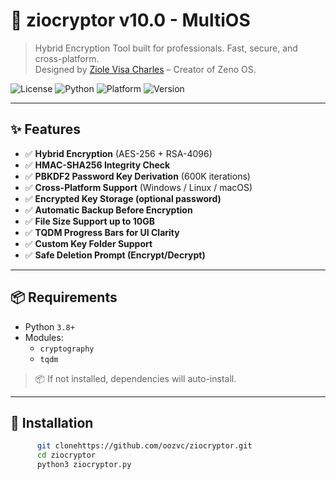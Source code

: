 # 🔐 ziocryptor v10.0 - MultiOS

> Hybrid Encryption Tool built for professionals. Fast, secure, and cross-platform.  
> Designed by [Ziole Visa Charles](https://github.com/ziolereal) – Creator of Zeno OS.

![License](https://img.shields.io/badge/license-MIT-blue.svg)
![Python](https://img.shields.io/badge/python-3.8+-brightgreen.svg)
![Platform](https://img.shields.io/badge/platform-Windows%20%7C%20Linux%20%7C%20macOS-yellow.svg)
![Version](https://img.shields.io/badge/version-v10.0--multiOS-purple)

---

## ✨ Features

- ✅ **Hybrid Encryption** (AES-256 + RSA-4096)
- ✅ **HMAC-SHA256 Integrity Check**
- ✅ **PBKDF2 Password Key Derivation** (600K iterations)
- ✅ **Cross-Platform Support** (Windows / Linux / macOS)
- ✅ **Encrypted Key Storage (optional password)**
- ✅ **Automatic Backup Before Encryption**
- ✅ **File Size Support up to 10GB**
- ✅ **TQDM Progress Bars for UI Clarity**
- ✅ **Custom Key Folder Support**
- ✅ **Safe Deletion Prompt (Encrypt/Decrypt)**

---

## 📦 Requirements

- Python `3.8+`
- Modules:
  - `cryptography`
  - `tqdm`

> 📦 If not installed, dependencies will auto-install.

---

## 🚀 Installation

```bash
      git clonehttps://github.com/oozvc/ziocryptor.git
      cd ziocryptor
      python3 ziocryptor.py